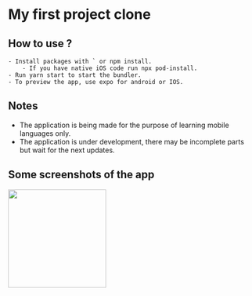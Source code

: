 # My first project clone

## How to use ?
    - Install packages with ` or npm install.
        - If you have native iOS code run npx pod-install.
    - Run yarn start to start the bundler.
    - To preview the app, use expo for android or IOS.

## Notes
 - The application is being made for the purpose of learning mobile languages ​​only.
 - The application is under development, there may be incomplete parts but wait for the next updates.


## Some screenshots of the app

<img src="https://i.imgur.com/3C25eY5.png" width="200">